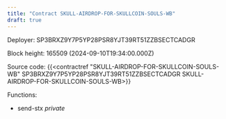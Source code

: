 ```yaml
---
title: "Contract SKULL-AIRDROP-FOR-SKULLCOIN-SOULS-WB"
draft: true
---
```

Deployer: SP3BRXZ9Y7P5YP28PSR8YJT39RT51ZZBSECTCADGR


 



Block height: 165509 (2024-09-10T19:34:00.000Z)

Source code: {{<contractref "SKULL-AIRDROP-FOR-SKULLCOIN-SOULS-WB" SP3BRXZ9Y7P5YP28PSR8YJT39RT51ZZBSECTCADGR SKULL-AIRDROP-FOR-SKULLCOIN-SOULS-WB>}}

Functions:

* send-stx _private_
